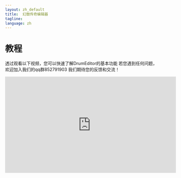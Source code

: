 ```yaml
---
layout: zh_default
title:  幻鼓传奇编辑器
tagline: 
language: zh
---
```


# 教程

透过观看以下视频，您可以快速了解DrumEditor的基本功能
若您遇到任何问题，欢迎加入我们的qq群852791903
我们期待您的反馈和交流！

<iframe width="560" height="315" src="https://www.youtube.com/embed/GTLkts-7mjk?si=1D9IZc1k2mnByqNR" title="YouTube video player" frameborder="0" allow="accelerometer; autoplay; clipboard-write; encrypted-media; gyroscope; picture-in-picture; web-share" allowfullscreen></iframe>

